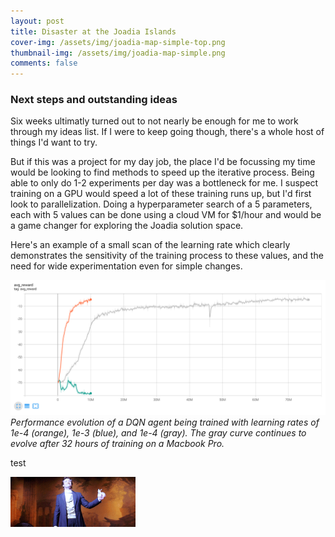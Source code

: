 ```yaml
---
layout: post
title: Disaster at the Joadia Islands
cover-img: /assets/img/joadia-map-simple-top.png
thumbnail-img: /assets/img/joadia-map-simple.png
comments: false
---
```




### 

### 

### 


### Next steps and outstanding ideas

Six weeks ultimatly turned out to not nearly be enough for me to work through my ideas list. If I were to keep going though, there's a whole host of things I'd want to try. 


But if this was a project for my day job, the place I'd be focussing my time would be looking to find methods to speed up the iterative process. Being able to only do 1-2 experiments per day was a bottleneck for me. I suspect training on a GPU would speed a lot of these training runs up, but I'd first look to parallelization. Doing a hyperparameter search of a 5 parameters, each with 5 values can be done using a cloud VM for $1/hour and would be a game changer for exploring the Joadia solution space.


 
Here's an example of a small scan of the learning rate which clearly demonstrates the sensitivity of the training process to these values, and the need for wide experimentation even for simple changes. 

![](/assets/img/learning_rate.png)
*Performance evolution of a DQN agent being trained with learning rates of 1e-4 (orange), 1e-3 (blue), and 1e-4 (gray). The gray curve continues to evolve after 32 hours of training on a Macbook Pro.*

test

<img src="/assets/img/giftest.gif" alt="drawing" width="200" />
